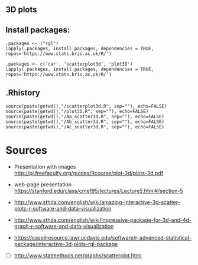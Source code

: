 3D plots
-------

## Install packages:
```
.packages <- ("rgl")
lapply(.packages, install.packages, dependencies = TRUE, repos='https://www.stats.bris.ac.uk/R/')
```

```
.packages <- c('car', 'scatterplot3d', 'plot3D')
lapply(.packages, install.packages, dependencies = TRUE, repos='https://www.stats.bris.ac.uk/R/')
```




## .Rhistory
```
source(paste(getwd(),"/scatterplot3d.R", sep=""), echo=FALSE)
source(paste(getwd(),"/plot3D.R", sep=""), echo=FALSE)
source(paste(getwd(),"/Aa_scatter3d.R", sep=""), echo=FALSE)
source(paste(getwd(),"/Ab_scatter3d.R", sep=""), echo=FALSE)
source(paste(getwd(),"/Ac_scatter3d.R", sep=""), echo=FALSE)
```





# Sources

* Presentation with images   
http://pj.freefaculty.org/guides/Rcourse/plot-3d/plots-3d.pdf

* web-page presentation
https://stanford.edu/class/cme195/lectures/Lecture5.html#/section-5

* http://www.sthda.com/english/wiki/amazing-interactive-3d-scatter-plots-r-software-and-data-visualization  

* http://www.sthda.com/english/wiki/impressive-package-for-3d-and-4d-graph-r-software-and-data-visualization  

* https://casoilresource.lawr.ucdavis.edu/software/r-advanced-statistical-package/interactive-3d-plots-rgl-package    

* [ ] http://www.statmethods.net/graphs/scatterplot.html  
